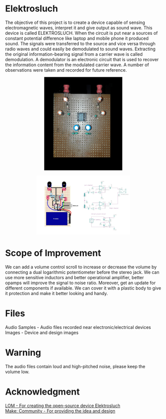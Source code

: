 # Elektrosluch

The objective of this project is to create a device capable of sensing electromagnetic waves, interpret it and give output as sound wave. This device is called ELEKTROSLUCH.
When the circuit is put near a sources of constant potential difference like laptop and mobile phone it produced sound. The signals were transferred to the source and vice versa
through radio waves and could easily be demodulated to sound waves. Extracting the original information-bearing signal from a carrier wave is called demodulation.
A demodulator is an electronic circuit that is used to recover the information content from the modulated carrier wave.
A number of observations were taken and recorded for future reference.

<p align = "center">
  <img text = "Device" src = "Elektrosluch-1.jpeg" width = "50%" />  
</p>

<p align = "center">
  <img text = "Design" src = "elektrosluch-diy-layout.jpg" width = "60%" / >  
</p>

# Scope of Improvement
We can add a volume control scroll to increase or decrease the volume by connecting a dual logarithmic potentiometer before the stereo jack. 
We can use more sensitive inductors and better operational amplifier, better opamps will improve the signal to noise ratio.
Moreover, get an update for different components if available. 
We can cover it with a plastic body to give it protection and make it better looking and handy.  

# Files
Audio Samples - Audio files recorded near electronic/electrical devices  
Images - Device and design images  

# Warning
The audio files contain loud and high-pitched noise, please keep the volume low.  

# Acknowledgment
[LOM - For creating the open-source device Elektrosluch](https://store.lom.audio/products/elektrosluch-3?variant=4542168268832)  
[Make: Community - For providing the idea and design](https://github.com/samuelcust/flappy-bird-assets )
